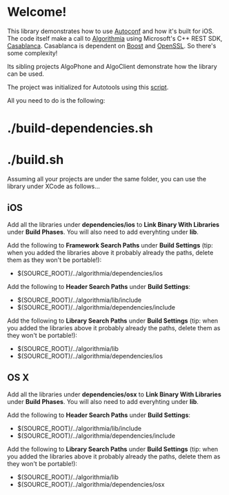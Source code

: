 # Welcome!

This library demonstrates how to use [Autoconf](https://www.gnu.org/software/autoconf/) and how it's built for iOS. The code itself make a call to [Algorithmia](https://algorithmia.com/) using Microsoft's C++ REST SDK, [Casablanca](https://casablanca.codeplex.com/). Casablanca is dependent on [Boost](http://www.boost.org/) and [OpenSSL](https://www.openssl.org/). So there's some complexity!

Its sibling projects AlgoPhone and AlgoClient demonstrate how the library can be used.

The project was initialized for Autotools using this [script](https://gist.github.com/p15martin/30ca4669d8bb7c3947f7).

All you need to do is the following:

# ./build-dependencies.sh
# ./build.sh

Assuming all your projects are under the same folder, you can use the library under XCode as follows...

## iOS

Add all the libraries under **dependencies/ios** to **Link Binary With Libraries** under **Build Phases**. You will also need to add everyhting under **lib**.

Add the following to **Framework Search Paths** under **Build Settings** (tip: when you added the libraries above it probably already the paths, delete them as they won't be portable!):

* $(SOURCE_ROOT)/../algorithmia/dependencies/ios

Add the following to **Header Search Paths** under **Build Settings**:

* $(SOURCE_ROOT)/../algorithmia/lib/include
* $(SOURCE_ROOT)/../algorithmia/dependencies/include

Add the following to **Library Search Paths** under **Build Settings** (tip: when you added the libraries above it probably already the paths, delete them as they won't be portable!):

* $(SOURCE_ROOT)/../algorithmia/lib
* $(SOURCE_ROOT)/../algorithmia/dependencies/ios

## OS X

Add all the libraries under **dependencies/osx** to **Link Binary With Libraries** under **Build Phases**. You will also need to add everyhting under **lib**.

Add the following to **Header Search Paths** under **Build Settings**:

* $(SOURCE_ROOT)/../algorithmia/lib/include
* $(SOURCE_ROOT)/../algorithmia/dependencies/include

Add the following to **Library Search Paths** under **Build Settings** (tip: when you added the libraries above it probably already the paths, delete them as they won't be portable!):

* $(SOURCE_ROOT)/../algorithmia/lib
* $(SOURCE_ROOT)/../algorithmia/dependencies/osx
